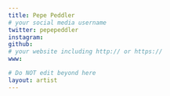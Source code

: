 ```yaml
---
title: Pepe Peddler
# your social media username
twitter: pepepeddler
instagram: 
github:
# your website including http:// or https://
www:

# Do NOT edit beyond here
layout: artist
---
```

